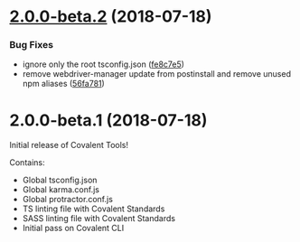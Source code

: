 <a name="2.0.0-beta.2"></a>
# [2.0.0-beta.2](https://github.com/teradata/covalent-tools/compare/v2.0.0-beta.1...v2.0.0-beta.2) (2018-07-18)


### Bug Fixes

* ignore only the root tsconfig.json ([fe8c7e5](https://github.com/teradata/covalent-tools/commit/fe8c7e5))
* remove webdriver-manager update from postinstall and remove unused npm aliases ([56fa781](https://github.com/teradata/covalent-tools/commit/56fa781))



<a name="2.0.0-beta.1"></a>
# 2.0.0-beta.1 (2018-07-18)

Initial release of Covalent Tools!

Contains:

* Global tsconfig.json
* Global karma.conf.js
* Global protractor.conf.js
* TS linting file with Covalent Standards
* SASS linting file with Covalent Standards
* Initial pass on Covalent CLI